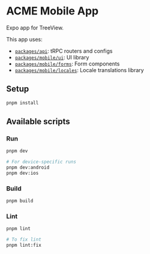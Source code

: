 # ACME Mobile App

Expo app for TreeView.

This app uses:

- [`packages/api`](../../packages/api): tRPC routers and configs
- [`packages/mobile/ui`](../../packages/mobile/ui): UI library
- [`packages/mobile/forms`](../../packages/mobile/forms): Form components
- [`packages/mobile/locales`](../../packages/mobile/locales): Locale translations library

## Setup

```bash
pnpm install
```

## Available scripts

### Run

```bash
pnpm dev

# For device-specific runs
pnpm dev:android
pnpm dev:ios
```

### Build

```bash
pnpm build
```

### Lint

```bash
pnpm lint

# To fix lint
pnpm lint:fix
```
